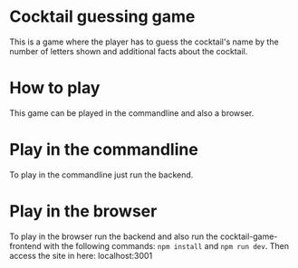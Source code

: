 # Cocktail guessing game

This is a game where the player has to guess the cocktail's name by the number of letters shown and additional facts about the cocktail.

# How to play

This game can be played in the commandline and also a browser.

# Play in the commandline

To play in the commandline just run the backend.

# Play in the browser

To play in the browser run the backend and also run the cocktail-game-frontend with the following commands: ``` npm install ``` and ``` npm run dev ```. Then access the site in here: localhost:3001
